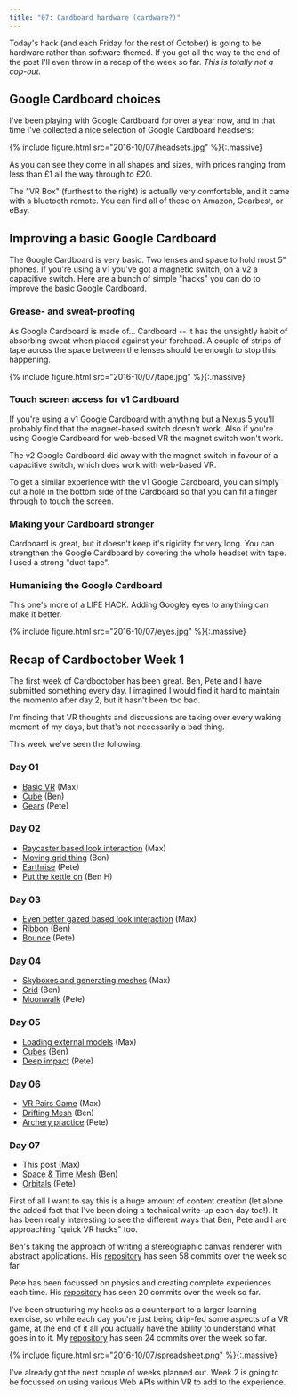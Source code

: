 ```yaml
---
title: "07: Cardboard hardware (cardware?)"
---
```


Today's hack (and each Friday for the rest of October) is going to be hardware rather than software themed. If you get all the way to the end of the post I'll even throw in a recap of the week so far. _This is totally not a cop-out._

<!-- more -->

## Google Cardboard choices

I've been playing with Google Cardboard for over a year now, and in that time I've collected a nice selection of Google Cardboard headsets:

{% include figure.html src="2016-10/07/headsets.jpg" %}{:.massive}

As you can see they come in all shapes and sizes, with prices ranging from less than £1 all the way through to £20.

The "VR Box" (furthest to the right) is actually very comfortable, and it came with a bluetooth remote. You can find all of these on Amazon, Gearbest, or eBay.

## Improving a basic Google Cardboard

The Google Cardboard is very basic. Two lenses and space to hold most 5" phones. If you're using a v1 you've got a magnetic switch, on a v2 a capacitive switch. Here are a bunch of simple "hacks" you can do to improve the basic Google Cardboard.

### Grease- and sweat-proofing

As Google Cardboard is made of... Cardboard -- it has the unsightly habit of absorbing sweat when placed against your forehead. A couple of strips of tape across the space between the lenses should be enough to stop this happening.

{% include figure.html src="2016-10/07/tape.jpg" %}{:.massive}

### Touch screen access for v1 Cardboard

If you're using a v1 Google Cardboard with anything but a Nexus 5 you'll probably find that the magnet-based switch doesn't work. Also if you're using Google Cardboard for web-based VR the magnet switch won't work.

The v2 Google Cardboard did away with the magnet switch in favour of a capacitive switch, which does work with web-based VR.

To get a similar experience with the v1 Google Cardboard, you can simply cut a hole in the bottom side of the Cardboard so that you can fit a finger through to touch the screen.

### Making your Cardboard stronger

Cardboard is great, but it doesn't keep it's rigidity for very long. You can strengthen the Google Cardboard by covering the whole headset with tape. I used a strong "duct tape".

### Humanising the Google Cardboard

This one's more of a LIFE HACK. Adding Googley eyes to anything can make it better.

{% include figure.html src="2016-10/07/eyes.jpg" %}{:.massive}

## Recap of Cardboctober Week 1

The first week of Cardboctober has been great. Ben, Pete and I have submitted something every day. I imagined I would find it hard to maintain the momento after day 2, but it hasn't been too bad.

I'm finding that VR thoughts and discussions are taking over every waking moment of my days, but that's not necessarily a bad thing.

This week we've seen the following:

### Day 01
- [Basic VR](https://cardboctober.github.io/max/01/) (Max)
- [Cube](https://cardboctober.github.io/ben/01/) (Ben)
- [Gears](https://cardboctober.github.io/pete/01/) (Pete)

### Day 02
- [Raycaster based look interaction](https://cardboctober.github.io/max/02/) (Max)
- [Moving grid thing](https://cardboctober.github.io/ben/02/) (Ben)
- [Earthrise](https://cardboctober.github.io/pete/02/) (Pete)
- [Put the kettle on](https://cardboctober.github.io/binhums/2016-10-02/) (Ben H)

### Day 03
- [Even better gazed based look interaction](https://cardboctober.github.io/max/03/) (Max)
- [Ribbon](https://cardboctober.github.io/ben/03/) (Ben)
- [Bounce](https://cardboctober.github.io/pete/03/) (Pete)

### Day 04
- [Skyboxes and generating meshes](https://cardboctober.github.io/max/04/) (Max)
- [Grid](https://cardboctober.github.io/ben/04/) (Ben)
- [Moonwalk](https://cardboctober.github.io/pete/04/) (Pete)

### Day 05
- [Loading external models](https://cardboctober.github.io/max/05/) (Max)
- [Cubes](https://cardboctober.github.io/ben/05/) (Ben)
- [Deep impact](https://cardboctober.github.io/pete/05/) (Pete)

### Day 06
- [VR Pairs Game](https://cardboctober.github.io/max/06/) (Max)
- [Drifting Mesh](https://cardboctober.github.io/ben/06/) (Ben)
- [Archery practice](https://cardboctober.github.io/pete/06/) (Pete)

### Day 07
- This post (Max)
- [Space & Time Mesh](https://cardboctober.github.io/ben/07/) (Ben)
- [Orbitals](https://cardboctober.github.io/pete/07/) (Pete)

First of all I want to say this is a huge amount of content creation (let alone the added fact that I've been doing a technical write-up each day too!). It has been really interesting to see the different ways that Ben, Pete and I are approaching "quick VR hacks" too.

Ben's taking the approach of writing a stereographic canvas renderer with abstract applications. His [repository](https://github.com/cardboctober/ben) has seen 58 commits over the week so far.

Pete has been focussed on physics and creating complete experiences each time. His [repository](https://github.com/cardboctober/pete) has seen 20 commits over the week so far.

I've been structuring my hacks as a counterpart to a larger learning exercise, so while each day you're just being drip-fed some aspects of a VR game, at the end of it all you actually have the ability to understand what goes in to it. My [repository](https://github.com/cardboctober/max) has seen 24 commits over the week so far.

{% include figure.html src="2016-10/07/spreadsheet.png" %}{:.massive}

I've already got the next couple of weeks planned out. Week 2 is going to be focussed on using various Web APIs within VR to add to the experience.
